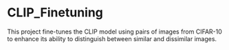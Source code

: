 # CLIP_Finetuning
This project fine-tunes the CLIP model using pairs of images from CIFAR-10 to enhance its ability to distinguish between similar and dissimilar images. 
